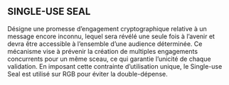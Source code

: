 ## SINGLE-USE SEAL

Désigne une promesse d’engagement cryptographique relative à un message encore inconnu, lequel sera révélé une seule fois à l’avenir et devra être accessible à l’ensemble d’une audience déterminée. Ce mécanisme vise à prévenir la création de multiples engagements concurrents pour un même sceau, ce qui garantie l’unicité de chaque validation. En imposant cette contrainte d’utilisation unique, le Single-use Seal est utilisé sur RGB pour éviter la double-dépense.

